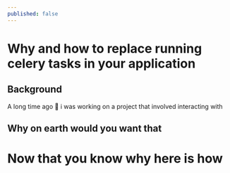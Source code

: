 ```yaml
---
published: false
---
```

# Why and how to replace running celery tasks in your application

## Background

A long time ago 🥚 i was working on a project that involved interacting with 


## Why on earth would you want that


# Now that you know why here is how
